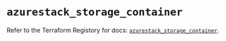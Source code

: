 # `azurestack_storage_container`

Refer to the Terraform Registory for docs: [`azurestack_storage_container`](https://www.terraform.io/docs/providers/azurestack/r/storage_container).
